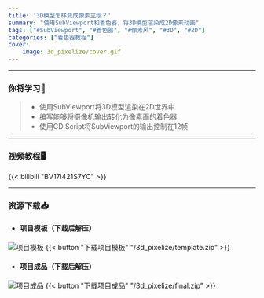 ```yaml
---
title: '3D模型怎样变成像素立绘？'
summary: "使用SubViewport和着色器，将3D模型渲染成2D像素动画"
tags: ["#SubViewport", "#着色器", "#像素风", "#3D", "#2D"]
categories: ["着色器教程"]
cover:
    image: 3d_pixelize/cover.gif
---
```


---
### 你将学习📖
>- 使用SubViewport将3D模型渲染在2D世界中
>- 编写能够将摄像机输出转化为像素画的着色器
>- 使用GD Script将SubViewport的输出控制在12帧

---

### 视频教程🖥️
{{< bilibili "BV17i421S7YC" >}}

---

### 资源下载📥
- #### 项目模板（下载后解压）
![项目模板](/3d_pixelize/template.png)
{{< button "下载项目模板" "/3d_pixelize/template.zip" >}}

- #### 项目成品（下载后解压）
![项目成品](/3d_pixelize/final.gif)
{{< button "下载项目成品" "/3d_pixelize/final.zip" >}}


